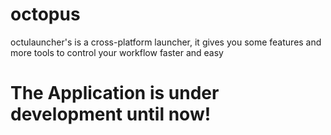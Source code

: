 # octopus
octulauncher's is a cross-platform launcher, it gives you some features and more tools to control your workflow faster and easy

# The Application is under development until now!
